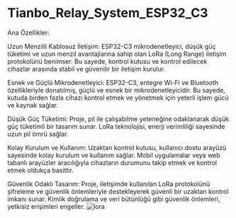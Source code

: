 # Tianbo_Relay_System_ESP32_C3
Ana Özellikler:

Uzun Menzilli Kablosuz İletişim: ESP32-C3 mikrodenetleyici, düşük güç tüketimi ve uzun menzil avantajlarına sahip olan LoRa (Long Range) iletişim protokolünü benimser. Bu sayede, kontrol kutusu ve kontrol edilecek cihazlar arasında stabil ve güvenilir bir iletişim kurulur.

Esnek ve Güçlü Mikrodenetleyici: ESP32-C3, entegre Wi-Fi ve Bluetooth özellikleriyle donatılmış, güçlü ve esnek bir mikrodenetleyicidir. Bu sayede, kutuda birden fazla cihazı kontrol etmek ve yönetmek için yeterli işlem gücü ve kaynak sağlar.

Düşük Güç Tüketimi: Proje, pil ile çalışabilme yeteneğine odaklanarak düşük güç tüketimli bir tasarım sunar. LoRa teknolojisi, enerji verimliliği sayesinde uzun pil ömrü sağlar.

Kolay Kurulum ve Kullanım: Uzaktan kontrol kutusu, kullanıcı dostu arayüzü sayesinde kolay kurulum ve kullanım sağlar. Mobil uygulamalar veya web tabanlı arayüzler aracılığıyla cihazların durumunu takip etmek ve kontrol etmek oldukça basittir.

Güvenlik Odaklı Tasarım: Proje, iletişimde kullanılan LoRa protokolünü şifreleme ve güvenlik önlemleriyle destekleyerek güvenli bir uzaktan kontrol imkanı sunar. Kimlik doğrulama ve veri bütünlüğü gibi güvenlik önlemleri, yetkisiz erişimleri engeller.
![lora](https://github.com/memetteminarslan/Tianbo_Relay_System_ESP32_C3/assets/74721347/caf1de60-d8f1-454d-a533-35240b1b36d3)
